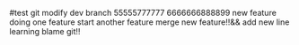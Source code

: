 #test git 
modify dev branch
55555777777
6666666888899
new feature
doing one feature
start another feature
merge new feature!!&&
add new line
learning blame git!!
